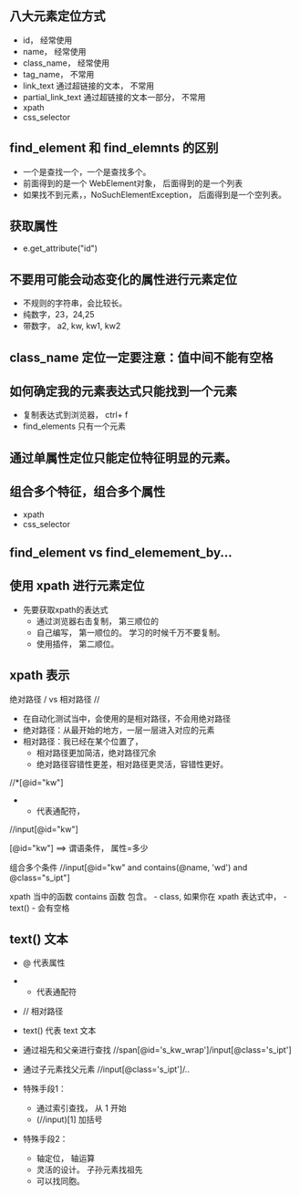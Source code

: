 ## 八大元素定位方式
- id， 经常使用
- name， 经常使用
- class_name， 经常使用
- tag_name， 不常用
- link_text  通过超链接的文本， 不常用
- partial_link_text 通过超链接的文本一部分， 不常用
- xpath
- css_selector


## find_element 和 find_elemnts 的区别
- 一个是查找一个，一个是查找多个。
- 前面得到的是一个 WebElement对象， 后面得到的是一个列表
- 如果找不到元素，，NoSuchElementException，  后面得到是一个空列表。


## 获取属性
- e.get_attribute("id")

## 不要用可能会动态变化的属性进行元素定位
- 不规则的字符串，会比较长。
- 纯数字，23，24,25
- 带数字， a2,  kw, kw1, kw2

## class_name 定位一定要注意：值中间不能有空格

## 如何确定我的元素表达式只能找到一个元素
- 复制表达式到浏览器， ctrl+ f
- find_elements 只有一个元素


## 通过单属性定位只能定位特征明显的元素。

## 组合多个特征，组合多个属性
- xpath
- css_selector

## find_element vs find_elemement_by...

## 使用 xpath 进行元素定位
- 先要获取xpath的表达式
    - 通过浏览器右击复制， 第三顺位的
    - 自己编写， 第一顺位的。 学习的时候千万不要复制。
    - 使用插件， 第二顺位。
    
## xpath 表示
绝对路径 /  vs 相对路径 //
- 在自动化测试当中，会使用的是相对路径，不会用绝对路径
- 绝对路径：从最开始的地方，一层一层进入对应的元素
- 相对路径：我已经在某个位置了，
    - 相对路径更加简洁，绝对路径冗余
    - 绝对路径容错性更差，相对路径更灵活，容错性更好。
    

//*[@id="kw"]
- * 代表通配符，

//input[@id="kw"]

[@id="kw"] ==> 谓语条件， 属性=多少


组合多个条件
//input[@id="kw" and contains(@name, 'wd') and @class="s_ipt"]

xpath 当中的函数
contains 函数 包含。
    - class, 如果你在 xpath 表达式中，
    - text() 
    - 会有空格
    
## text() 文本

- @ 代表属性
- * 代表通配符
- // 相对路径
- text() 代表 text 文本


- 通过祖先和父亲进行查找
//span[@id='s_kw_wrap']/input[@class='s_ipt']

- 通过子元素找父元素
//input[@class='s_ipt']/..


- 特殊手段1：
    - 通过索引查找， 从 1 开始
    - (//input)[1] 加括号
    
- 特殊手段2：
    - 轴定位， 轴运算
    - 灵活的设计。 子孙元素找祖先
    - 可以找同胞。

